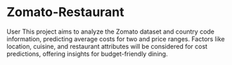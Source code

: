 # Zomato-Restaurant
User This project aims to analyze the Zomato dataset and country code information, predicting average costs for two and price ranges. Factors like location, cuisine, and restaurant attributes will be considered for cost predictions, offering insights for budget-friendly dining.
